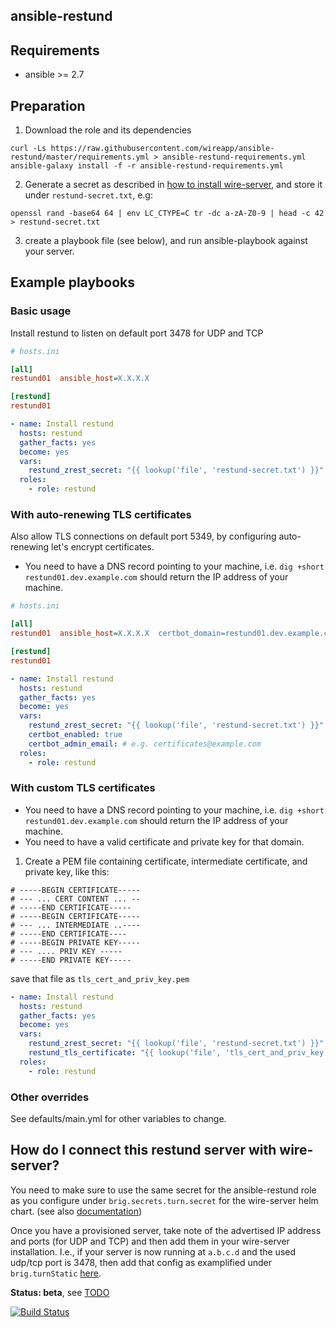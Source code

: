 ## ansible-restund

## Requirements

- ansible >= 2.7

## Preparation

1. Download the role and its dependencies

```
curl -Ls https://raw.githubusercontent.com/wireapp/ansible-restund/master/requirements.yml > ansible-restund-requirements.yml
ansible-galaxy install -f -r ansible-restund-requirements.yml
```

2. Generate a secret as described in [how to install wire-server](https://docs.wire.com/how-to/install/helm.html#how-to-install-wire-server-itself), and store it under `restund-secret.txt`, e.g:

```
openssl rand -base64 64 | env LC_CTYPE=C tr -dc a-zA-Z0-9 | head -c 42 > restund-secret.txt
```

3. create a playbook file (see below), and run ansible-playbook against your server.

## Example playbooks

### Basic usage

Install restund to listen on default port 3478 for UDP and TCP

```ini
# hosts.ini

[all]
restund01  ansible_host=X.X.X.X

[restund]
restund01
```

```yaml
- name: Install restund
  hosts: restund
  gather_facts: yes
  become: yes
  vars:
    restund_zrest_secret: "{{ lookup('file', 'restund-secret.txt') }}"
  roles:
    - role: restund
```

### With auto-renewing TLS certificates

Also allow TLS connections on default port 5349, by configuring auto-renewing let's encrypt certificates.

* You need to have a DNS record pointing to your machine, i.e. `dig +short restund01.dev.example.com` should return the IP address of your machine.

```ini
# hosts.ini

[all]
restund01  ansible_host=X.X.X.X  certbot_domain=restund01.dev.example.com

[restund]
restund01
```

```yaml
- name: Install restund
  hosts: restund
  gather_facts: yes
  become: yes
  vars:
    restund_zrest_secret: "{{ lookup('file', 'restund-secret.txt') }}"
    certbot_enabled: true
    certbot_admin_email: # e.g. certificates@example.com
  roles:
    - role: restund
```

### With custom TLS certificates

* You need to have a DNS record pointing to your machine, i.e. `dig +short restund01.dev.example.com` should return the IP address of your machine.
* You need to have a valid certificate and private key for that domain.

1. Create a PEM file containing certificate, intermediate certificate, and private key, like this:

```
# -----BEGIN CERTIFICATE-----
# --- ... CERT CONTENT ... --
# -----END CERTIFICATE-----
# -----BEGIN CERTIFICATE-----
# --- ... INTERMEDIATE ..----
# -----END CERTIFICATE----
# -----BEGIN PRIVATE KEY-----
# --- .... PRIV KEY -----
# -----END PRIVATE KEY-----
```

save that file as `tls_cert_and_priv_key.pem`

```yaml
- name: Install restund
  hosts: restund
  gather_facts: yes
  become: yes
  vars:
    restund_zrest_secret: "{{ lookup('file', 'restund-secret.txt') }}"
    restund_tls_certificate: "{{ lookup('file', 'tls_cert_and_priv_key.pem') }}"
  roles:
    - role: restund
```

### Other overrides

See defaults/main.yml for other variables to change.

## How do I connect this restund server with wire-server?

You need to make sure to use the same secret for the ansible-restund role as you configure under `brig.secrets.turn.secret` for the wire-server helm chart. (see also [documentation](https://docs.wire.com/how-to/install/helm.html#how-to-install-wire-server-itself))

Once you have a provisioned server, take note of the advertised IP address and ports (for UDP and TCP) and then add them in your wire-server installation. I.e., if your server is now running at `a.b.c.d` and the used udp/tcp port is 3478, then add that config as examplified under `brig.turnStatic` [here](https://github.com/wireapp/wire-server-deploy/blob/master/values/wire-server/prod-values.example.yaml#L76).

**Status: beta**, see [TODO](TODO.md)

[![Build Status](https://travis-ci.org/wireapp/ansible-restund.svg?branch=master)](https://travis-ci.org/wireapp/ansible-restund)
